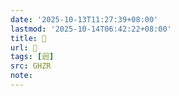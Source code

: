 ```yaml
---
date: '2025-10-13T11:27:39+08:00'
lastmod: '2025-10-14T06:42:22+08:00'
title: 󰙂
url: 󰙂
tags: [迥]
src: GHZR
note:
---
```

